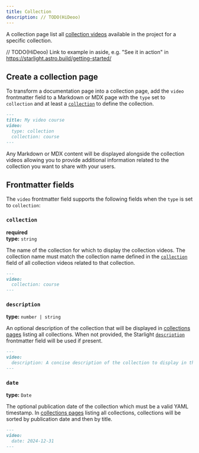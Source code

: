 ```yaml
---
title: Collection
description: // TODO(HiDeoo)
---
```


A collection page list all [collection videos](/content/collection-video/) available in the project for a specific collection.

// TODO(HiDeoo) Link to example in aside, e.g. "See it in action" in https://starlight.astro.build/getting-started/

## Create a collection page

To transform a documentation page into a collection page, add the `video` frontmatter field to a Markdown or MDX page with the `type` set to `collection` and at least a [`collection`](#collection) to define the collection.

```md title="src/content/docs/course/index.md" {3-5}
---
title: My video course
video:
  type: collection
  collection: course
---
```

Any Markdown or MDX content will be displayed alongside the collection videos allowing you to provide additional information related to the collection you want to share with your users.

## Frontmatter fields

The `video` frontmatter field supports the following fields when the `type` is set to `collection`:

### `collection`

**required**  
**type:** `string`

The name of the collection for which to display the collection videos.
The collection name must match the collection name defined in the [`collection`](/content/collection-video/#collection) field of all collection videos related to that collection.

```md
---
video:
  collection: course
---
```

### `description`

**type:** `number | string`

An optional description of the collection that will be displayed in [collections pages](/content/collections/) listing all collections.
When not provided, the Starlight [`description`](https://starlight.astro.build/reference/frontmatter/#description) frontmatter field will be used if present.

```md
---
video:
  description: A concise description of the collection to display in the collections page.
---
```

### `date`

**type:** `Date`

The optional publication date of the collection which must be a valid YAML timestamp.
In [collections pages](/content/collections/) listing all collections, collections will be sorted by publication date and then by title.

```md
---
video:
  date: 2024-12-31
---
```
